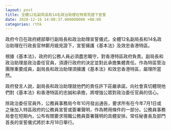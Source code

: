 ```yaml
---
layout: post
title: 全體12名副局長和14名政治助理在特首見證下宣誓
date: 2020-12-16 14:00:37.000000000 +08:00
categories: rthk
---
```


政府今日在政府總部舉行副局長和政治助理宣誓儀式，全體12名副局長和14名政治助理在行政長官林鄭月娥見證下，宣誓擁護《基本法》及效忠香港特區。

根據《基本法》，政府的公務人員必須盡忠職守，對香港特區政府負責。副局長和政治助理是政治委任官員，須遵行政府的決定並對此承擔集體責任。作為特區管治團隊重要成員，副局長和政治助理須擁護《基本法》和效忠香港特區，屬理所當然。

政府發言人說，副局長和政治助理就他們的責任許下莊嚴承諾，向社會真切體現他們對《基本法》和香港特區的忠誠和承擔，將增強公眾對政治委任官員的信心。

除政治委任官員外，公務員事務局今年10月發出通告，要求所有在今年7月1日或之後加入特區政府的公務員宣誓或簽署聲明，作為聘用條件的一部分。公務員事務局會在短期內，公布有關要求現職公務員簽署聲明的具體安排。常任秘書長及部門首長的宣誓儀式將於本月18日舉行。
